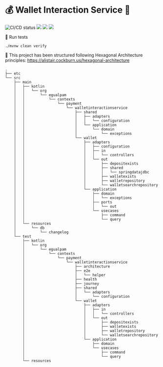 # 💰 Wallet Interaction Service 💸

![CI/CD status](https://github.com/erickgualpa/observable-wallet-interaction-service/actions/workflows/maven.yml/badge.svg)
[![](https://img.shields.io/badge/Spring%20Boot%20Version-3.3.4-blue)](/pom.xml)
[![](https://img.shields.io/badge/Java%20Version-21-blue)](/pom.xml)
[![](https://img.shields.io/badge/Kotlin%20Version-2.0.0-blue)](/pom.xml)

🧪 Run tests
<br>

```shell script
./mvnw clean verify
```

📣 This project has been structured following Hexagonal Architecture principles:
https://alistair.cockburn.us/hexagonal-architecture

[//]: # (Directory tree below was generated using 'tree -d -I target' command)

```
.
├── etc
└── src
    ├── main
    │   ├── kotlin
    │   │   └── org
    │   │       └── egualpam
    │   │           └── contexts
    │   │               └── payment
    │   │                   └── walletinteractionservice
    │   │                       ├── shared
    │   │                       │   ├── adapters
    │   │                       │   │   └── configuration
    │   │                       │   └── application
    │   │                       │       └── domain
    │   │                       │           └── exceptions
    │   │                       └── wallet
    │   │                           ├── adapters
    │   │                           │   ├── configuration
    │   │                           │   ├── in
    │   │                           │   │   └── controllers
    │   │                           │   └── out
    │   │                           │       ├── depositexists
    │   │                           │       ├── shared
    │   │                           │       │   └── springdatajdbc
    │   │                           │       ├── walletexists
    │   │                           │       ├── walletrepository
    │   │                           │       └── walletsearchrepository
    │   │                           └── application
    │   │                               ├── domain
    │   │                               │   └── exceptions
    │   │                               ├── ports
    │   │                               │   └── out
    │   │                               └── usecases
    │   │                                   ├── command
    │   │                                   └── query
    │   └── resources
    │       └── db
    │           └── changelog
    └── test
        ├── kotlin
        │   └── org
        │       └── egualpam
        │           └── contexts
        │               └── payment
        │                   └── walletinteractionservice
        │                       ├── architecture
        │                       ├── e2e
        │                       │   └── helper
        │                       ├── health
        │                       ├── journey
        │                       ├── shared
        │                       │   └── adapters
        │                       │       └── configuration
        │                       └── wallet
        │                           ├── adapters
        │                           │   ├── in
        │                           │   │   └── controllers
        │                           │   └── out
        │                           │       ├── depositexists
        │                           │       ├── walletexists
        │                           │       ├── walletrepository
        │                           │       └── walletsearchrepository
        │                           └── application
        │                               ├── domain
        │                               └── usecases
        │                                   ├── command
        │                                   └── query
        └── resources
```
